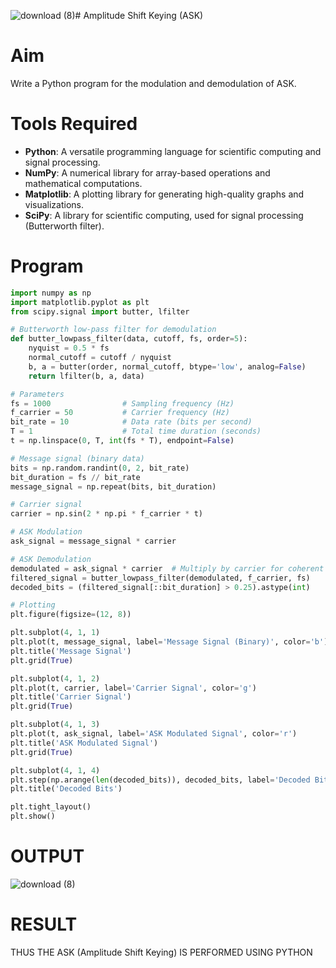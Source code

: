 ![download (8)](https://github.com/user-attachments/assets/8cef2c3a-768e-404f-ac1d-853cbd648043)# Amplitude Shift Keying (ASK)

# Aim
Write a Python program for the modulation and demodulation of ASK.

# Tools Required
- **Python**: A versatile programming language for scientific computing and signal processing.
- **NumPy**: A numerical library for array-based operations and mathematical computations.
- **Matplotlib**: A plotting library for generating high-quality graphs and visualizations.
- **SciPy**: A library for scientific computing, used for signal processing (Butterworth filter).

# Program
```python
import numpy as np
import matplotlib.pyplot as plt
from scipy.signal import butter, lfilter

# Butterworth low-pass filter for demodulation
def butter_lowpass_filter(data, cutoff, fs, order=5):
    nyquist = 0.5 * fs
    normal_cutoff = cutoff / nyquist
    b, a = butter(order, normal_cutoff, btype='low', analog=False)
    return lfilter(b, a, data)

# Parameters
fs = 1000                # Sampling frequency (Hz)
f_carrier = 50           # Carrier frequency (Hz)
bit_rate = 10            # Data rate (bits per second)
T = 1                    # Total time duration (seconds)
t = np.linspace(0, T, int(fs * T), endpoint=False)

# Message signal (binary data)
bits = np.random.randint(0, 2, bit_rate)
bit_duration = fs // bit_rate
message_signal = np.repeat(bits, bit_duration)

# Carrier signal
carrier = np.sin(2 * np.pi * f_carrier * t)

# ASK Modulation
ask_signal = message_signal * carrier

# ASK Demodulation
demodulated = ask_signal * carrier  # Multiply by carrier for coherent detection
filtered_signal = butter_lowpass_filter(demodulated, f_carrier, fs)
decoded_bits = (filtered_signal[::bit_duration] > 0.25).astype(int)

# Plotting
plt.figure(figsize=(12, 8))

plt.subplot(4, 1, 1)
plt.plot(t, message_signal, label='Message Signal (Binary)', color='b')
plt.title('Message Signal')
plt.grid(True)

plt.subplot(4, 1, 2)
plt.plot(t, carrier, label='Carrier Signal', color='g')
plt.title('Carrier Signal')
plt.grid(True)

plt.subplot(4, 1, 3)
plt.plot(t, ask_signal, label='ASK Modulated Signal', color='r')
plt.title('ASK Modulated Signal')
plt.grid(True)

plt.subplot(4, 1, 4)
plt.step(np.arange(len(decoded_bits)), decoded_bits, label='Decoded Bits', color='r', marker='x')
plt.title('Decoded Bits')

plt.tight_layout()
plt.show()
```

# OUTPUT
![download (8)](https://github.com/user-attachments/assets/5434dd89-99c5-4131-a941-2ee2e63d9b24)

# RESULT
THUS THE ASK (Amplitude Shift Keying) IS PERFORMED USING PYTHON
